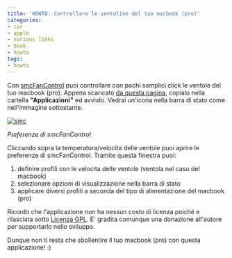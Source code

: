 ```yaml
---
title: 'HOWTO: Controllare le ventoline del tuo macbook (pro)'
categories:
- car
- apple
- various links
- book
- howto
tags:
- howto
---
```

Con [smcFanControl](http://www.eidac.de/?cat=40) puoi controllare con pochi
semplici click le ventole del tuo macbook (pro). Appena scaricato [da questa
pagina](http://homepage.mac.com/holtmann/eidac/software/software.html),
copialo nella cartella **"Applicazioni"** ed avvialo. Vedrai un'icona nella
barra di stato come nell'immagine sottostante.

[![smc]({{site.url}}/images/smc.png)]({{site.url}}/images/smc.png)

_Preferenze di smcFanControl_

Cliccando sopra la temperatura/velocita delle ventole puoi aprire le
preferenze di smcFanControl. Tramite questa finestra puoi:

  1. definire profili con le velocita delle ventole (ventola nel caso del macbook)
  2. selezionare opzioni di visualizzazione nella barra di stato
  3. applicare diversi profili a seconda del tipo di alimentazione del macbook (pro)
  

  
Ricordo che l'applicazione non ha nessun costo di licenza poiché e rilasciata
sotto [Licenza GPL](http://it.wikipedia.org/wiki/GNU_General_Public_License).
E' gradita comunque una donazione all'autore per supportarlo nello sviluppo.

Dunque non ti resta che sbollentire il tuo macbook (pro) con questa
applicazione! :)

